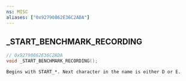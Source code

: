 ```yaml
---
ns: MISC
aliases: ["0x92790862E36C2ADA"]
---
```

## _START_BENCHMARK_RECORDING

```c
// 0x92790862E36C2ADA
void _START_BENCHMARK_RECORDING();
```

```
Begins with START_*. Next character in the name is either D or E.
```

